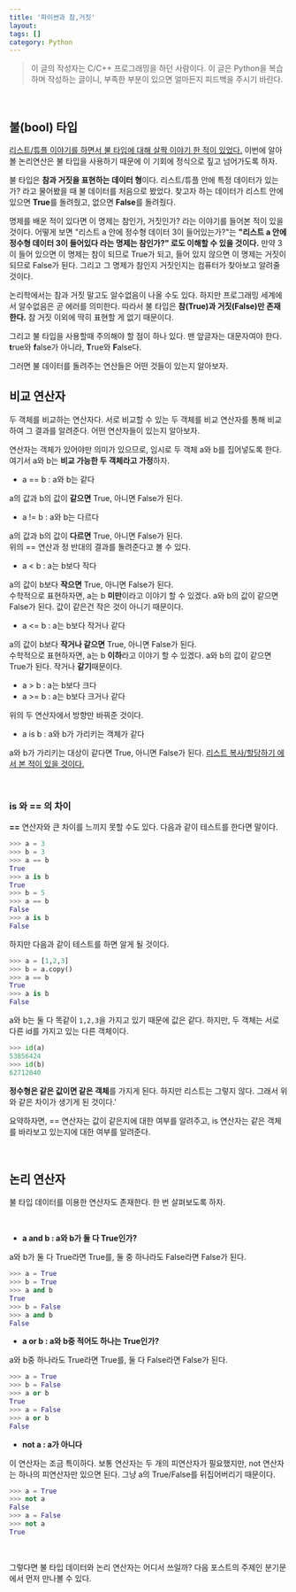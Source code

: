```yaml
---
title: '파이썬과 참,거짓'
layout: 
tags: []
category: Python
---
```

> 이 글의 작성자는 C/C++ 프로그래밍을 하던 사람이다.
> 이 글은 Python을 복습하며 작성하는 글이니, 부족한 부분이 있으면 얼마든지 피드백을 주시기 바란다.

&nbsp;

## 불(bool) 타입

[리스트/튜플 이야기를 하면서 불 타입에 대해 살짝 이야기 한 적이 있었다.](https://softvanilla.github.io/python/python_%ED%8C%8C%EC%9D%B4%EC%8D%AC%EA%B3%BC_%EB%A6%AC%EC%8A%A4%ED%8A%B8%EC%99%80_%ED%8A%9C%ED%94%8C_1/#%EB%8D%B0%EC%9D%B4%ED%84%B0-%EC%A1%B4%EC%9E%AC%EC%97%AC%EB%B6%80-%ED%99%95%EC%9D%B8%ED%95%98%EA%B8%B0 "리스트/튜플 이야기를 하면서 불 타입에 대해 살짝 이야기 한 적이 있었다.") 이번에 알아볼 논리연산은 불 타입을 사용하기 때문에 이 기회에 정식으로 짚고 넘어가도록 하자.

불 타입은 **참과 거짓을 표현하는 데이터 형**이다. 리스트/튜플 안에 특정 데이터가 있는가? 라고 물어봤을 때 불 데이터를 처음으로 봤었다. 찾고자 하는 데이터가 리스트 안에 있으면 **True**를 돌려줬고, 없으면 **False**를 돌려줬다.

명제를 배운 적이 있다면 이 명제는 참인가, 거짓인가? 라는 이야기를 들어본 적이 있을 것이다. 어떻게 보면 "리스트 a 안에 정수형 데이터 3이 들어있는가?"는 **"리스트 a 안에 정수형 데이터 3이 들어있다 라는 명제는 참인가?" 로도 이해할 수 있을 것이다.** 만약 3이 들어 있으면 이 명제는 참이 되므로 True가 되고, 들어 있지 않으면 이 명제는 거짓이 되므로 False가 된다. 그리고 그 명제가 참인지 거짓인지는 컴퓨터가 찾아보고 알려줄 것이다.

논리학에서는 참과 거짓 말고도 알수없음이 나올 수도 있다. 하지만 프로그래밍 세계에서 알수없음은 곧 에러를 의미한다. 따라서 불 타입은 **참(True)과 거짓(False)만 존재한다.** 참 거짓 이외에 딱히 표현할 게 없기 때문이다.

그리고 불 타입을 사용할때 주의해야 할 점이 하나 있다. 맨 앞글자는 대문자여야 한다. **t**rue와 **f**alse가 아니라, **T**rue와 **F**alse다.

그러면 불 데이터를 돌려주는 연산들은 어떤 것들이 있는지 알아보자.
&nbsp;

## 비교 연산자

두 객체를 비교하는 연산자다. 서로 비교할 수 있는 두 객체를 비교 연산자를 통해 비교하여 그 결과를 알려준다. 어떤 연산자들이 있는지 알아보자.

연산자는 객체가 있어야만 의미가 있으므로, 임시로 두 객체 a와 b를 집어넣도록 한다. 여기서 a와 b는 **비교 가능한 두 객체라고 가정**하자.
&nbsp;

- a == b : a와 b는 같다

a의 값과 b의 값이 **같으면** True, 아니면 False가 된다.

- a != b : a와 b는 다르다

a의 값과 b의 값이 **다르면** True, 아니면 False가 된다.  
위의 == 연산과 정 반대의 결과를 돌려준다고 볼 수 있다.

- a < b : a는 b보다 작다

a의 값이 b보다 **작으면** True, 아니면 False가 된다.  
수학적으로 표현하자면, a는 b **미만**이라고 이야기 할 수 있겠다. a와 b의 값이 같으면 False가 된다. 값이 같은건 작은 것이 아니기 때문이다.

- a <= b : a는 b보다 작거나 같다

a의 값이 b보다 **작거나 같으면** True, 아니면 False가 된다.  
수학적으로 표현하자면, a는 b **이하**라고 이야기 할 수 있겠다. a와 b의 값이 같으면 True가 된다. 작거나 **같기**때문이다.

- a > b : a는 b보다 크다
- a >= b : a는 b보다 크거나 같다

위의 두 연산자에서 방향만 바꿔준 것이다.

- a is b : a와 b가 가리키는 객체가 같다

a와 b가 가리키는 대상이 같다면 True, 아니면 False가 된다. [리스트 복사/할당하기 에서 본 적이 있을 것이다.](https://softvanilla.github.io/python/python_%ED%8C%8C%EC%9D%B4%EC%8D%AC%EA%B3%BC_%EB%A6%AC%EC%8A%A4%ED%8A%B8%EC%99%80_%ED%8A%9C%ED%94%8C_2/#%EB%A6%AC%EC%8A%A4%ED%8A%B8-%EB%B3%B5%EC%82%AC%ED%95%A0%EB%8B%B9%ED%95%98%EA%B8%B0 "리스트 복사/할당하기 에서 본 적이 있을 것이다.")  

&nbsp;

### is 와 == 의 차이

**==** 연산자와 큰 차이를 느끼지 못할 수도 있다. 다음과 같이 테스트를 한다면 말이다.

```python
>>> a = 3
>>> b = 3
>>> a == b
True
>>> a is b
True
>>> b = 5
>>> a == b
False
>>> a is b
False
```

하지만 다음과 같이 테스트를 하면 알게 될 것이다.

```python
>>> a = [1,2,3]
>>> b = a.copy()
>>> a == b
True
>>> a is b
False
```

a와 b는 둘 다 똑같이 ``1,2,3``을 가지고 있기 때문에 값은 같다. 하지만, 두 객체는 서로 다른 id를 가지고 있는 다른 객체이다.

```python
>>> id(a)
53856424
>>> id(b)
62712040
```

**정수형은 같은 값이면 같은 객체**를 가지게 된다. 하지만 리스트는 그렇지 않다. 그래서 위와 같은 차이가 생기게 된 것이다.'

요약하자면, == 연산자는 값이 같은지에 대한 여부를 알려주고, is 연산자는 같은 객체를 바라보고 있는지에 대한 여부를 알려준다.

&nbsp;

## 논리 연산자

불 타입 데이터를 이용한 연산자도 존재한다. 한 번 살펴보도록 하자.

&nbsp;

- **a and b : a와 b가 둘 다 True인가?**

a와 b가 둘 다 True라면 True를, 둘 중 하나라도 False라면 False가 된다.

```python
>>> a = True
>>> b = True
>>> a and b
True
>>> b = False
>>> a and b
False
```

- **a or b : a와 b중 적어도 하나는 True인가?**

a와 b중 하나라도 True라면 True를, 둘 다 False라면 False가 된다.

```python
>>> a = True
>>> b = False
>>> a or b
True
>>> a = False
>>> a or b
False
```

- **not a : a가 아니다**

이 연산자는 조금 특이하다. 보통 연산자는 두 개의 피연산자가 필요했지만, not 연산자는 하나의 피연산자만 있으면 된다. 그냥 a의 True/False를 뒤집어버리기 때문이다.

```python
>>> a = True
>>> not a
False
>>> a = False
>>> not a
True
```

&nbsp;

그렇다면 불 타입 데이터와 논리 연산자는 어디서 쓰일까? 다음 포스트의 주제인 분기문에서 먼저 만나볼 수 있다.

&nbsp;